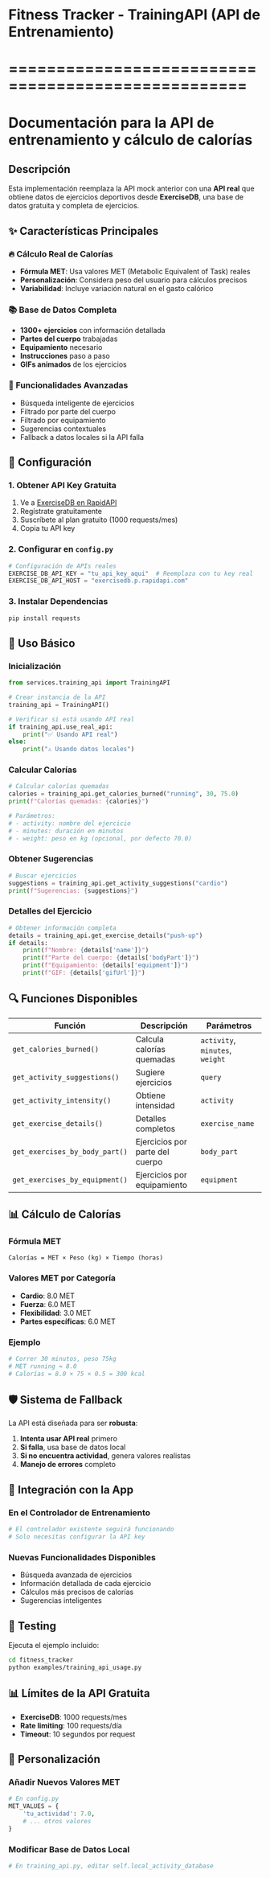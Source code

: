 # Fitness Tracker - TrainingAPI (API de Entrenamiento)
# ===================================================
# Documentación para la API de entrenamiento y cálculo de calorías

## Descripción

Esta implementación reemplaza la API mock anterior con una **API real** que obtiene datos de ejercicios deportivos desde **ExerciseDB**, una base de datos gratuita y completa de ejercicios.

## ✨ Características Principales

### 🔥 Cálculo Real de Calorías
- **Fórmula MET**: Usa valores MET (Metabolic Equivalent of Task) reales
- **Personalización**: Considera peso del usuario para cálculos precisos
- **Variabilidad**: Incluye variación natural en el gasto calórico

### 📚 Base de Datos Completa
- **1300+ ejercicios** con información detallada
- **Partes del cuerpo** trabajadas
- **Equipamiento** necesario
- **Instrucciones** paso a paso
- **GIFs animados** de los ejercicios

### 🎯 Funcionalidades Avanzadas
- Búsqueda inteligente de ejercicios
- Filtrado por parte del cuerpo
- Filtrado por equipamiento
- Sugerencias contextuales
- Fallback a datos locales si la API falla

## 🚀 Configuración

### 1. Obtener API Key Gratuita

1. Ve a [ExerciseDB en RapidAPI](https://rapidapi.com/justin-WFnsXH_t6/api/exercisedb)
2. Regístrate gratuitamente
3. Suscríbete al plan gratuito (1000 requests/mes)
4. Copia tu API key

### 2. Configurar en `config.py`

```python
# Configuración de APIs reales
EXERCISE_DB_API_KEY = "tu_api_key_aqui"  # Reemplaza con tu key real
EXERCISE_DB_API_HOST = "exercisedb.p.rapidapi.com"
```

### 3. Instalar Dependencias

```bash
pip install requests
```

## 📖 Uso Básico

### Inicialización
```python
from services.training_api import TrainingAPI

# Crear instancia de la API
training_api = TrainingAPI()

# Verificar si está usando API real
if training_api.use_real_api:
    print("✅ Usando API real")
else:
    print("⚠️ Usando datos locales")
```

### Calcular Calorías
```python
# Calcular calorías quemadas
calories = training_api.get_calories_burned("running", 30, 75.0)
print(f"Calorías quemadas: {calories}")

# Parámetros:
# - activity: nombre del ejercicio
# - minutes: duración en minutos
# - weight: peso en kg (opcional, por defecto 70.0)
```

### Obtener Sugerencias
```python
# Buscar ejercicios
suggestions = training_api.get_activity_suggestions("cardio")
print(f"Sugerencias: {suggestions}")
```

### Detalles del Ejercicio
```python
# Obtener información completa
details = training_api.get_exercise_details("push-up")
if details:
    print(f"Nombre: {details['name']}")
    print(f"Parte del cuerpo: {details['bodyPart']}")
    print(f"Equipamiento: {details['equipment']}")
    print(f"GIF: {details['gifUrl']}")
```

## 🔍 Funciones Disponibles

| Función | Descripción | Parámetros |
|---------|-------------|------------|
| `get_calories_burned()` | Calcula calorías quemadas | `activity`, `minutes`, `weight` |
| `get_activity_suggestions()` | Sugiere ejercicios | `query` |
| `get_activity_intensity()` | Obtiene intensidad | `activity` |
| `get_exercise_details()` | Detalles completos | `exercise_name` |
| `get_exercises_by_body_part()` | Ejercicios por parte del cuerpo | `body_part` |
| `get_exercises_by_equipment()` | Ejercicios por equipamiento | `equipment` |

## 📊 Cálculo de Calorías

### Fórmula MET
```
Calorías = MET × Peso (kg) × Tiempo (horas)
```

### Valores MET por Categoría
- **Cardio**: 8.0 MET
- **Fuerza**: 6.0 MET  
- **Flexibilidad**: 3.0 MET
- **Partes específicas**: 6.0 MET

### Ejemplo
```python
# Correr 30 minutos, peso 75kg
# MET running ≈ 8.0
# Calorías = 8.0 × 75 × 0.5 = 300 kcal
```

## 🛡️ Sistema de Fallback

La API está diseñada para ser **robusta**:

1. **Intenta usar API real** primero
2. **Si falla**, usa base de datos local
3. **Si no encuentra actividad**, genera valores realistas
4. **Manejo de errores** completo

## 📱 Integración con la App

### En el Controlador de Entrenamiento
```python
# El controlador existente seguirá funcionando
# Solo necesitas configurar la API key
```

### Nuevas Funcionalidades Disponibles
- Búsqueda avanzada de ejercicios
- Información detallada de cada ejercicio
- Cálculos más precisos de calorías
- Sugerencias inteligentes

## 🧪 Testing

Ejecuta el ejemplo incluido:

```bash
cd fitness_tracker
python examples/training_api_usage.py
```

## 📊 Límites de la API Gratuita

- **ExerciseDB**: 1000 requests/mes
- **Rate limiting**: 100 requests/día
- **Timeout**: 10 segundos por request

## 🔧 Personalización

### Añadir Nuevos Valores MET
```python
# En config.py
MET_VALUES = {
    'tu_actividad': 7.0,
    # ... otros valores
}
```

### Modificar Base de Datos Local
```python
# En training_api.py, editar self.local_activity_database
```